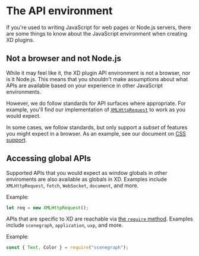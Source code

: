 # The API environment

If you're used to writing JavaScript for web pages or Node.js servers, there are some things to know about the JavaScript environment when creating XD plugins.

## Not a browser and not Node.js

While it may feel like it, the XD plugin API environment is not a browser, nor is it Node.js. This means that you shouldn't make assumptions about what APIs are available based on your experience in other JavaScript environments.

However, we do follow standards for API surfaces where appropriate. For example, you'll find our implementation of [`XMLHttpRequest`](/develop/reference/uxp/class/XMLHttpRequest/) to work as you would expect.

In some cases, we follow standards, but only support a _subset_ of features you might expect in a browser. As an example, see our document on [CSS support](/develop/reference/uxp/namespace/css/).

## Accessing global APIs

Supported APIs that you would expect as window globals in other enviroments are also available as globals in XD. Examples include `XMLHttpRequest`, `fetch`, `WebSocket`, `document`, and more.

Example:

```js
let req = new XMLHttpRequest();
```

APIs that are specific to XD are reachable via [the `require` method](/develop/plugin-development/javascript-and-xd/javascript-support.html#can-i-use-require). Examples include `scenegraph`, `application`, `uxp`, and more.

Example:

```js
const { Text, Color } = require("scenegraph");
```
